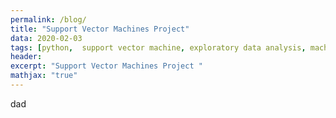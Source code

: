 ```yaml
---
permalink: /blog/
title: "Support Vector Machines Project"
data: 2020-02-03
tags: [python,  support vector machine, exploratory data analysis, machine learning, classification, supervised leaning]
header:
excerpt: "Support Vector Machines Project "
mathjax: "true"
---
```


dad

